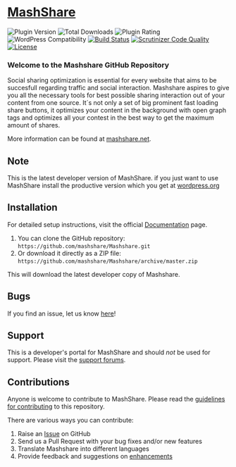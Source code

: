 # [MashShare](https://www.mashshare.net) 


![Plugin Version](https://img.shields.io/wordpress/plugin/v/mashsharer.svg?maxAge=2592000) 
![Total Downloads](https://img.shields.io/wordpress/plugin/dt/mashsharer.svg?maxAge=2592000) 
![Plugin Rating](https://img.shields.io/wordpress/plugin/r/mashsharer.svg?maxAge=2592000) 
![WordPress Compatibility](https://img.shields.io/wordpress/v/mashsharer.svg?maxAge=2592000) 
[![Build Status](https://img.shields.io/travis/mashshare/MashShare/master.svg?maxAge=3600)](https://travis-ci.org/mashshare/MashShare.svg?branch=master)
[![Scrutinizer Code Quality](https://scrutinizer-ci.com/g/mashshare/MashShare/badges/quality-score.png?b=master)](https://scrutinizer-ci.com/g/mashshare/MashShare/?branch=master)
[![License](https://img.shields.io/badge/license-GPL--2.0%2B-red.svg)](https://github.com/mashshare/MashShare/blob/master/license.txt)

### Welcome to the Mashshare GitHub Repository

Social sharing optimization is essential for every website that aims to be succesfull regarding traffic and social interaction.
Mashshare aspires to give you all the necessary tools for best possible sharing interaction out of your content from one source. It´s not only a set of big prominent fast loading share buttons, it optimizes your content in the background with open graph tags and optimizes all your contest in the best way to get the maximum amount of shares.

More information can be found at [mashshare.net](https://www.mashshare.net/).

## Note ##

This is the latest developer version of MashShare. 
if you just want to use MashShare install the productive version which you get at [wordpress.org](http://wordpress.org/plugins/mashsharer/)

## Installation ##

For detailed setup instructions, visit the official [Documentation](http://www.mashshare.net/documentation/) page.

1. You can clone the GitHub repository: `https://github.com/mashshare/Mashshare.git`
2. Or download it directly as a ZIP file: `https://github.com/mashshare/Mashshare/archive/master.zip`

This will download the latest developer copy of Mashshare.

## Bugs ##
If you find an issue, let us know [here](https://github.com/mashshare/Mashshare/issues?state=open)!

## Support ##
This is a developer's portal for MashShare and should _not_ be used for support. 
Please visit the [support forums](https://www.mashshare.net/support).

## Contributions ##
Anyone is welcome to contribute to MashShare. Please read the [guidelines for contributing](https://github.com/mashshare/Mashshare/blob/master/CONTRIBUTING.md) to this repository.

There are various ways you can contribute:

1. Raise an [Issue](https://github.com/mashshare/Mashshare/issues) on GitHub
2. Send us a Pull Request with your bug fixes and/or new features
3. Translate Mashshare into different languages
4. Provide feedback and suggestions on [enhancements](https://github.com/mashshare/Mashshare/issues?direction=desc&labels=Enhancement&page=1&sort=created&state=open)
